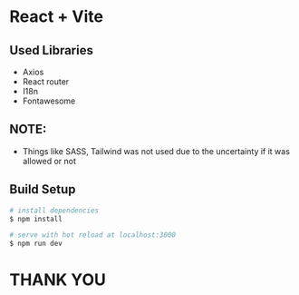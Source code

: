 # React + Vite

## Used Libraries

- Axios
- React router
- I18n
- Fontawesome

## NOTE:

- Things like SASS, Tailwind was not used due to the uncertainty if it was allowed or not 

## Build Setup

```bash
# install dependencies
$ npm install

# serve with hot reload at localhost:3000
$ npm run dev
```

# THANK YOU